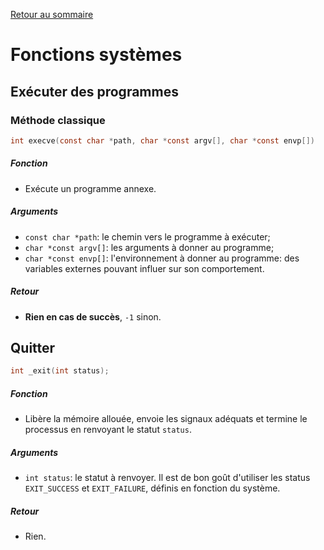 <a href="http://skutnik.iiens.net/cours/OSS">Retour au sommaire</a>

# Fonctions systèmes

## Exécuter des programmes

### Méthode classique

```c
int execve(const char *path, char *const argv[], char *const envp[])
```

##### Fonction

- Exécute un programme annexe.

##### Arguments

- `const char *path`: le chemin vers le programme à exécuter;
- `char *const argv[]`: les arguments à donner au programme;
- `char *const envp[]`: l'environnement à donner au programme: des variables externes pouvant influer sur son comportement.

##### Retour

- __Rien en cas de succès__, `-1` sinon.

## Quitter

```c
int _exit(int status);
```

##### Fonction

- Libère la mémoire allouée, envoie les signaux adéquats et termine le processus en renvoyant le statut `status`.

##### Arguments

- `int status`: le statut à renvoyer. Il est de bon goût d'utiliser les status `EXIT_SUCCESS` et `EXIT_FAILURE`, définis en fonction du système.

##### Retour

- Rien.


